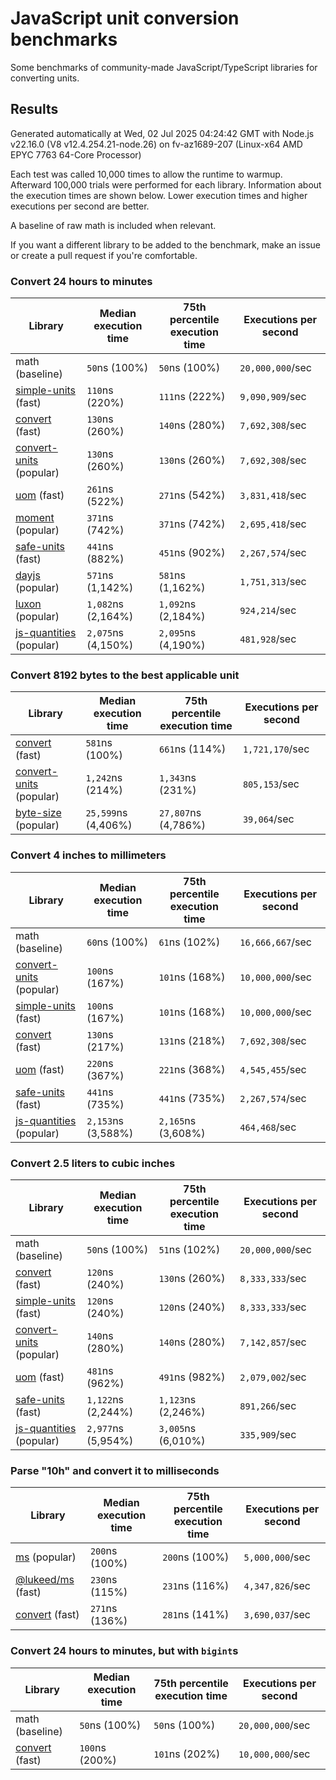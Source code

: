# JavaScript unit conversion benchmarks

Some benchmarks of community-made JavaScript/TypeScript libraries for converting units.

## Results

<!-- beginblock(results) -->

Generated automatically at Wed, 02 Jul 2025 04:24:42 GMT with Node.js v22.16.0 (V8 v12.4.254.21-node.26) on fv-az1689-207 (Linux-x64 AMD EPYC 7763 64-Core Processor)

Each test was called 10,000 times to allow the runtime to warmup.
Afterward 100,000 trials were performed for each library.
Information about the execution times are shown below.
Lower execution times and higher executions per second are better.

A baseline of raw math is included when relevant.

If you want a different library to be added to the benchmark, make an issue or create a pull request if you're comfortable.

### Convert 24 hours to minutes

| Library                                                            | Median execution time | 75th percentile execution time | Executions per second |
| ------------------------------------------------------------------ | --------------------- | ------------------------------ | --------------------- |
| math (baseline)                                                    | `50`ns (100%)         | `50`ns (100%)                  | `20,000,000`/sec      |
| [simple-units](https://npmjs.com/package/simple-units) (fast)      | `110`ns (220%)        | `111`ns (222%)                 | `9,090,909`/sec       |
| [convert](https://npmjs.com/package/convert) (fast)                | `130`ns (260%)        | `140`ns (280%)                 | `7,692,308`/sec       |
| [convert-units](https://npmjs.com/package/convert-units) (popular) | `130`ns (260%)        | `130`ns (260%)                 | `7,692,308`/sec       |
| [uom](https://npmjs.com/package/uom) (fast)                        | `261`ns (522%)        | `271`ns (542%)                 | `3,831,418`/sec       |
| [moment](https://npmjs.com/package/moment) (popular)               | `371`ns (742%)        | `371`ns (742%)                 | `2,695,418`/sec       |
| [safe-units](https://npmjs.com/package/safe-units) (fast)          | `441`ns (882%)        | `451`ns (902%)                 | `2,267,574`/sec       |
| [dayjs](https://npmjs.com/package/dayjs) (popular)                 | `571`ns (1,142%)      | `581`ns (1,162%)               | `1,751,313`/sec       |
| [luxon](https://npmjs.com/package/luxon) (popular)                 | `1,082`ns (2,164%)    | `1,092`ns (2,184%)             | `924,214`/sec         |
| [js-quantities](https://npmjs.com/package/js-quantities) (popular) | `2,075`ns (4,150%)    | `2,095`ns (4,190%)             | `481,928`/sec         |

### Convert 8192 bytes to the best applicable unit

| Library                                                            | Median execution time | 75th percentile execution time | Executions per second |
| ------------------------------------------------------------------ | --------------------- | ------------------------------ | --------------------- |
| [convert](https://npmjs.com/package/convert) (fast)                | `581`ns (100%)        | `661`ns (114%)                 | `1,721,170`/sec       |
| [convert-units](https://npmjs.com/package/convert-units) (popular) | `1,242`ns (214%)      | `1,343`ns (231%)               | `805,153`/sec         |
| [byte-size](https://npmjs.com/package/byte-size) (popular)         | `25,599`ns (4,406%)   | `27,807`ns (4,786%)            | `39,064`/sec          |

### Convert 4 inches to millimeters

| Library                                                            | Median execution time | 75th percentile execution time | Executions per second |
| ------------------------------------------------------------------ | --------------------- | ------------------------------ | --------------------- |
| math (baseline)                                                    | `60`ns (100%)         | `61`ns (102%)                  | `16,666,667`/sec      |
| [convert-units](https://npmjs.com/package/convert-units) (popular) | `100`ns (167%)        | `101`ns (168%)                 | `10,000,000`/sec      |
| [simple-units](https://npmjs.com/package/simple-units) (fast)      | `100`ns (167%)        | `101`ns (168%)                 | `10,000,000`/sec      |
| [convert](https://npmjs.com/package/convert) (fast)                | `130`ns (217%)        | `131`ns (218%)                 | `7,692,308`/sec       |
| [uom](https://npmjs.com/package/uom) (fast)                        | `220`ns (367%)        | `221`ns (368%)                 | `4,545,455`/sec       |
| [safe-units](https://npmjs.com/package/safe-units) (fast)          | `441`ns (735%)        | `441`ns (735%)                 | `2,267,574`/sec       |
| [js-quantities](https://npmjs.com/package/js-quantities) (popular) | `2,153`ns (3,588%)    | `2,165`ns (3,608%)             | `464,468`/sec         |

### Convert 2.5 liters to cubic inches

| Library                                                            | Median execution time | 75th percentile execution time | Executions per second |
| ------------------------------------------------------------------ | --------------------- | ------------------------------ | --------------------- |
| math (baseline)                                                    | `50`ns (100%)         | `51`ns (102%)                  | `20,000,000`/sec      |
| [convert](https://npmjs.com/package/convert) (fast)                | `120`ns (240%)        | `130`ns (260%)                 | `8,333,333`/sec       |
| [simple-units](https://npmjs.com/package/simple-units) (fast)      | `120`ns (240%)        | `120`ns (240%)                 | `8,333,333`/sec       |
| [convert-units](https://npmjs.com/package/convert-units) (popular) | `140`ns (280%)        | `140`ns (280%)                 | `7,142,857`/sec       |
| [uom](https://npmjs.com/package/uom) (fast)                        | `481`ns (962%)        | `491`ns (982%)                 | `2,079,002`/sec       |
| [safe-units](https://npmjs.com/package/safe-units) (fast)          | `1,122`ns (2,244%)    | `1,123`ns (2,246%)             | `891,266`/sec         |
| [js-quantities](https://npmjs.com/package/js-quantities) (popular) | `2,977`ns (5,954%)    | `3,005`ns (6,010%)             | `335,909`/sec         |

### Parse "10h" and convert it to milliseconds

| Library                                                   | Median execution time | 75th percentile execution time | Executions per second |
| --------------------------------------------------------- | --------------------- | ------------------------------ | --------------------- |
| [ms](https://npmjs.com/package/ms) (popular)              | `200`ns (100%)        | `200`ns (100%)                 | `5,000,000`/sec       |
| [@lukeed/ms](https://npmjs.com/package/@lukeed/ms) (fast) | `230`ns (115%)        | `231`ns (116%)                 | `4,347,826`/sec       |
| [convert](https://npmjs.com/package/convert) (fast)       | `271`ns (136%)        | `281`ns (141%)                 | `3,690,037`/sec       |

### Convert 24 hours to minutes, but with `bigint`s

| Library                                             | Median execution time | 75th percentile execution time | Executions per second |
| --------------------------------------------------- | --------------------- | ------------------------------ | --------------------- |
| math (baseline)                                     | `50`ns (100%)         | `50`ns (100%)                  | `20,000,000`/sec      |
| [convert](https://npmjs.com/package/convert) (fast) | `100`ns (200%)        | `101`ns (202%)                 | `10,000,000`/sec      |

<!-- endblock(results) -->
